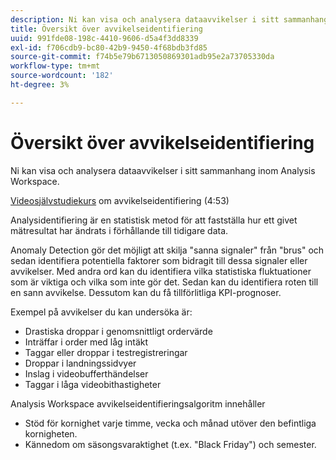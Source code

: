 ```yaml
---
description: Ni kan visa och analysera dataavvikelser i sitt sammanhang, inom Analysis Workspace.
title: Översikt över avvikelseidentifiering
uuid: 991fde08-198c-4410-9606-d5a4f3dd8339
exl-id: f706cdb9-bc80-42b9-9450-4f68bdb3fd85
source-git-commit: f74b5e79b6713050869301adb95e2a73705330da
workflow-type: tm+mt
source-wordcount: '182'
ht-degree: 3%

---
```


# Översikt över avvikelseidentifiering

Ni kan visa och analysera dataavvikelser i sitt sammanhang inom Analysis Workspace.

[Videosjälvstudiekurs](https://experienceleague.adobe.com/docs/analytics-learn/tutorials/data-science/anomaly-detection-in-analysis-workspace.html)  om avvikelseidentifiering (4:53)

Analysidentifiering är en statistisk metod för att fastställa hur ett givet mätresultat har ändrats i förhållande till tidigare data.

Anomaly Detection gör det möjligt att skilja &quot;sanna signaler&quot; från &quot;brus&quot; och sedan identifiera potentiella faktorer som bidragit till dessa signaler eller avvikelser. Med andra ord kan du identifiera vilka statistiska fluktuationer som är viktiga och vilka som inte gör det. Sedan kan du identifiera roten till en sann avvikelse. Dessutom kan du få tillförlitliga KPI-prognoser.

Exempel på avvikelser du kan undersöka är:

* Drastiska droppar i genomsnittligt ordervärde
* Inträffar i order med låg intäkt
* Taggar eller droppar i testregistreringar
* Droppar i landningssidvyer
* Inslag i videobufferthändelser
* Taggar i låga videobithastigheter

Analysis Workspace avvikelseidentifieringsalgoritm innehåller

* Stöd för kornighet varje timme, vecka och månad utöver den befintliga kornigheten.
* Kännedom om säsongsvaraktighet (t.ex. &quot;Black Friday&quot;) och semester.
